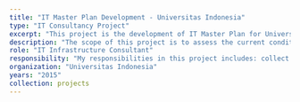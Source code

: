 ```yaml
---
title: "IT Master Plan Development - Universitas Indonesia"
type: "IT Consultancy Project"
excerpt: "This project is the development of IT Master Plan for Universitas Indonesia."
description: "The scope of this project is to assess the current condition of IT implementation in Universitas Indonesia and to develop IT Master Plan for Universitas Indonesia. The assessment were conducted for the business process, application, data, and technology architecture in Universitas Indonesia. Based on the assessment, IT Master Plan for Universitas Indonesia was developed."
role: "IT Infrastructure Consultant"
responsibility: "My responsibilities in this project includes: collect data and information regarding IT implementation in Universitas Indonesia and design technology master plan for Universitas Indonesia."
organization: "Universitas Indonesia"
years: "2015"
collection: projects
--- 
```

